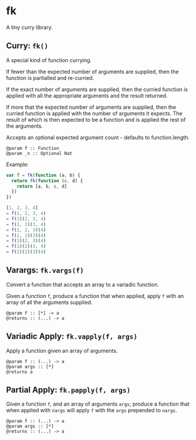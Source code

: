 fk
===

A tiny curry library.


Curry: `fk()`
---

A special kind of function currying.

If fewer than the expected number of arguments are supplied, then the
function is partialled and re-curried.

If the exact number of arguments are supplied, then the curried function is
applied with all the appropriate arguments and the result returned.

If more that the expected number of arguments are supplied, then the curried
function is applied with the number of arguments it expects.  The result of
which is then expected to be a function and is applied the rest of the
arguments.

Accepts an optional expected argument count - defaults to function.length.

```
@param f :: Function
@param _n :: Optional Nat
```

Example:

```js
var f = fk(function (a, b) {
  return fk(function (c, d) {
    return [a, b, c, d]
  })
})

[1, 2, 3, 4]
= f(1, 2, 3, 4)
= f(1)(2, 3, 4)
= f(1, 2)(3, 4)
= f(1, 2, 3)(4)
= f(1, 2)(3)(4)
= f(1)(2, 3)(4)
= f(1)(2)(3, 4)
= f(1)(2)(3)(4)
```


Varargs: `fk.vargs(f)`
---

Convert a function that accepts an array to a variadic function.

Given a function `f`, produce a function that when applied, apply `f` with
an array of all the arguments supplied.

```
@param f :: [*] -> a
@returns :: (...) -> a
```


Variadic Apply: `fk.vapply(f, args)`
---

Apply a function given an array of arguments.

```
@param f :: (...) -> a
@param args :: [*]
@returns a
```


Partial Apply: `fk.papply(f, args)`
---

Given a function `f`, and an array of arguments `args`; produce a function
that when applied with `nargs` will apply `f` with the `args` prepended to
`nargs`.

```
@param f :: (...) -> a
@param args :: [*]
@returns :: (...) -> a
```
